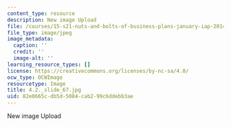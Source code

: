 ```yaml
---
content_type: resource
description: New image Upload
file: /courses/15-s21-nuts-and-bolts-of-business-plans-january-iap-2014/82e0665cdb5d5084cab299c6ddebb3ae_4.2._slide_67.jpg
file_type: image/jpeg
image_metadata:
  caption: ''
  credit: ''
  image-alt: ''
learning_resource_types: []
license: https://creativecommons.org/licenses/by-nc-sa/4.0/
ocw_type: OCWImage
resourcetype: Image
title: 4.2._slide_67.jpg
uid: 82e0665c-db5d-5084-cab2-99c6ddebb3ae
---
```

New image Upload